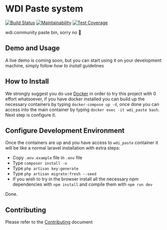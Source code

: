 # WDI Paste system

[![Build Status](https://travis-ci.org/WebDeveloperItaliani/paste.svg?branch=master)](https://travis-ci.org/WebDeveloperItaliani/paste)
[![Maintainability](https://api.codeclimate.com/v1/badges/76c1a5f96f2f4c1593f9/maintainability)](https://codeclimate.com/github/WebDeveloperItaliani/paste/maintainability)
[![Test Coverage](https://api.codeclimate.com/v1/badges/76c1a5f96f2f4c1593f9/test_coverage)](https://codeclimate.com/github/WebDeveloperItaliani/paste/test_coverage)

wdi.community paste bin, sorry no 🍝

## Demo and Usage

A live demo is coming soon, but you can start using it on your development machine, simply follow *how to install* guidelines

## How to Install

We strongly suggest you do use [Docker](https://www.docker.com/) in order to try this project with 0 effort whatsoever, if you have docker installed you can build up the necessary containers by typing `docker-compose up -d`, once done you can access into the main container by typing `docker exec -it wdi_paste bash`. Next step is configure it.

## Configure Development Environment

Once the containers are up and you have access to `wdi_paste` container it will be like a normal laravel installation with extra steps:

- Copy `.env.example` file in `.env` file
- Type `composer install -o`
- Type `php artisan key:generate`
- Type `php artisan migrate:fresh --seed`
- If you wish to try in the browser install all the necessary npm dependencies with `npm install` and compile them with `npm run dev`

Done.

## Contributing

Please refer to the [Contributing](CONTRIBUTING) document
